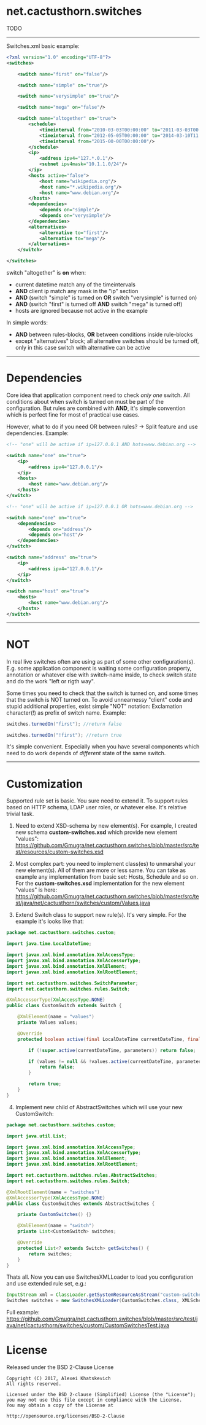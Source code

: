
# net.cactusthorn.switches

TODO

---

Switches.xml basic example:

```xml
<?xml version="1.0" encoding="UTF-8"?>
<switches>

	<switch name="first" on="false"/>

	<switch name="simple" on="true"/>

	<switch name="verysimple" on="true"/>

	<switch name="mega" on="false"/>

	<switch name="altogether" on="true">
		<schedule>
			<timeinterval from="2010-03-03T00:00:00" to="2011-03-03T00:00:00+03:00" />
			<timeinterval from="2012-05-05T00:00:00" to="2014-03-10T11:11:11" />
			<timeinterval from="2015-00-00T00:00:00"/>
		</schedule>
		<ip>
			<address ipv4="127.*.0.1"/>
			<subnet ipv4mask="10.1.1.0/24"/>
		</ip>
		<hosts active="false">
			<host name="wikipedia.org"/>
			<host name="*.wikipedia.org"/>
			<host name="www.debian.org"/>
		</hosts>
		<dependencies>
			<depends on="simple"/>
			<depends on="verysimple"/>
		</dependencies>
		<alternatives>
			<alternative to="first"/>
			<alternative to="mega"/>
		</alternatives>
	</switch>

</switches>
```

switch "altogether" is **on** when:
* current datetime match any of the timeintervals
* **AND** client ip match any mask in the "ip" section
* **AND** (switch "simple" is turned on **OR** switch "verysimple" is turned on)
* **AND** (switch "first" is turned off **AND** switch "mega" is turned off)
* hosts are ignored because not active in the example

In simple words:
* **AND** between rules-blocks, **OR** between conditions inside rule-blocks
* except "alternatives" block; all alternative switches should be turned off, only in this case switch with alternative can be active

---

# Dependencies

Core idea that application component need to check _only one_ switch.
All conditions about when switch is turned on must be part of the configuration.
But rules are combined with **AND**, it's simple convention which is perfect fine for most of practical use cases.

However, what to do if you need OR between rules? -> Split feature and use dependencies.
Example:
```xml
<!-- "one" will be active if ip=127.0.0.1 AND hots=www.debian.org -->

<switch name="one" on="true">
	<ip>
		<address ipv4="127.0.0.1"/>
	</ip>
	<hosts>
		<host name="www.debian.org"/>
	</hosts>
</switch>
```

```xml
<!-- "one" will be active if ip=127.0.0.1 OR hots=www.debian.org -->

<switch name="one" on="true">
	<dependencies>
		<depends on="address"/>
		<depends on="host"/>
	</dependencies>
</switch>

<switch name="address" on="true">
	<ip>
		<address ipv4="127.0.0.1"/>
	</ip>
</switch>

<switch name="host" on="true">
	<hosts>
		<host name="www.debian.org"/>
	</hosts>
</switch>
```

---

# NOT
In real live switches often are using as part of some other configuration(s).
E.g. some application component is waiting some configuration property, annotation or whatever else with switch-name inside,
to check switch state and do the work "left or rigth way".

Some times you need to check that the switch is turned on, and some times that the switch is NOT turned on.
To avoid unnearnessy "client" code and stupid additional properties, exist simple "NOT" notation:
Exclamation character(!) as prefix of switch name.
Example:
```java
switches.turnedOn("first"); //return false

switches.turnedOn("!first"); //return true

```
It's simple convenient.
Especially when you have several components which need to do work depends of _different_ state of the same switch.

---

# Customization

Supported rule set is basic. You sure need to extend it. To support rules based on HTTP schema, LDAP user roles, or whatever else.
It's relative trivial task.

1. Need to extend XSD-schema by new element(s).
For example, I created new schema **custom-switches.xsd** which provide new element "values":
https://github.com/Gmugra/net.cactusthorn.switches/blob/master/src/test/resources/custom-switches.xsd

2. Most complex part: you need to implement class(es) to unmarshal your new element(s).
All of them are more or less same. You can take as example any implementation from basic set: Hosts, Schedule and so on.
For the **custom-switches.xsd** implementation for the new element "values" is here:
https://github.com/Gmugra/net.cactusthorn.switches/blob/master/src/test/java/net/cactusthorn/switches/custom/Values.java

3. Extend Switch class to support new rule(s). It's very simple. For the example it's looks like that:
```java
package net.cactusthorn.switches.custom;

import java.time.LocalDateTime;

import javax.xml.bind.annotation.XmlAccessType;
import javax.xml.bind.annotation.XmlAccessorType;
import javax.xml.bind.annotation.XmlElement;
import javax.xml.bind.annotation.XmlRootElement;

import net.cactusthorn.switches.SwitchParameter;
import net.cactusthorn.switches.rules.Switch;

@XmlAccessorType(XmlAccessType.NONE)
public class CustomSwitch extends Switch {

	@XmlElement(name = "values")
	private Values values;

	@Override
	protected boolean active(final LocalDateTime currentDateTime, final SwitchParameter<?>... parameters) {

		if (!super.active(currentDateTime, parameters)) return false;

		if (values != null && !values.active(currentDateTime, parameters ) ) {
			return false;
		}

		return true;
	}
}
```
4. Implement new child of AbstractSwitches which will use your new CustomSwitch:
```java
package net.cactusthorn.switches.custom;

import java.util.List;

import javax.xml.bind.annotation.XmlAccessType;
import javax.xml.bind.annotation.XmlAccessorType;
import javax.xml.bind.annotation.XmlElement;
import javax.xml.bind.annotation.XmlRootElement;

import net.cactusthorn.switches.rules.AbstractSwitches;
import net.cactusthorn.switches.rules.Switch;

@XmlRootElement(name = "switches")
@XmlAccessorType(XmlAccessType.NONE)
public class CustomSwitches extends AbstractSwitches {

	private CustomSwitches() {}

	@XmlElement(name = "switch")
	private List<CustomSwitch> switches;

	@Override
	protected List<? extends Switch> getSwitches() {
		return switches;
	}
}
```

Thats all. Now you can use SwitchesXMLLoader to load you configuration and use extended rule set, e.g.:
```java
InputStream xml = ClassLoader.getSystemResourceAsStream("custom-switches.xml");
Switches switches = new SwitchesXMLLoader(CustomSwitches.class, XMLSchemaLoader.fromSystemReource("custom-switches.xsd")).load(xml);
```
Full example:
https://github.com/Gmugra/net.cactusthorn.switches/blob/master/src/test/java/net/cactusthorn/switches/custom/CustomSwitchesTest.java

# License

Released under the BSD 2-Clause License
```
Copyright (C) 2017, Alexei Khatskevich
All rights reserved.

Licensed under the BSD 2-clause (Simplified) License (the "License");
you may not use this file except in compliance with the License.
You may obtain a copy of the License at

http://opensource.org/licenses/BSD-2-Clause
```
